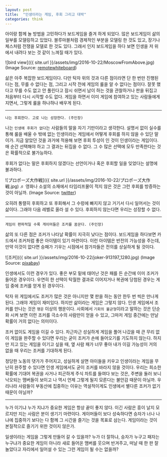 ```yaml
---
layout: post
title:  "인생이라는 게임, 후회 그리고 대박"
categories: think
---
```


아이랑 함께 놀 방법을 고민하다가 보드게임을 즐겨 하게 되었다. 많은 보드게임이 삶의 일부를 모델링하고 있었다. 블루마블처럼 경제적인 부분을 모델링 한 것도 있고, 장기나 체스처럼 전쟁을 모델로 한 것도 있다. 그래서 인지 보드게임을 하다 보면 인생을 저 위에서 내려다 보는 것 같이 느껴질 때가 있다. 

![bird view]({{ site.url }}/assets/img/2016-10-22/MoscowFromAbove.jpg)
(Image Source: [remotewhiteboard](http://remotewhiteboard.com/blog/wp-content/uploads/2013/01/MoscowFromAbove.jpg))


삶은 아주 복잡한 보드게임이다. 다만 탁자 위의 것과 다른 점이라면 단 한 번만 진행된다는 점, 무를 수 없다는 점, 그리고 시작 전에 게임의 룰을 알 수 없다는 점이다. 잘못 했다고 무를 수도 없고 안 풀린다고 잠시 쉬면서 남이 하는 것을 관찰하거나 판을 뒤집고 처음부터 다시 시작할 수도 없다. 게임을 하면서 이미 게임에 참여하고 있는 사람들에게 지면서, 그렇게 룰을 하나하나 배우게 된다.

***

    나는 후회한다. 고로 나는 성장한다. (주인장)

나는 `인생에 후회가 없다`는 사람들의 말을 자기 기만이라고 생각한다. 설명서 없이 실수를 통해 룰을 배울 수 밖에 없는 인생이라는 게임에서 어떻게 후회를 하지 않을 수 있단 말이가. 지금 알았던 것을 과거에 적용해 보면 후회 투성이 인 것이 인생이라는 게임이다. 매 순간 선택해야 하고 그 결과는 뒤집을 수 없다. 그 수 많은 선택에 모두 만족한다는 것은 확률적으로 불가능하다. 

후회가 없다는 말은 후회하지 않겠다는 선언이거나 혹은 후회할 일을 잊었다는 설명에 불과하다. 

![プロポーズ大作戦]({{ site.url }}/assets/img/2016-10-22/プロポーズ大作戦.jpg)
♬ 영화나 소설의 소재에서 타임리프물이 적지 않은 것은 그런 후회를 방증하는 것이 아닐까.
(Image Source: [twitter](https://twitter.com/yousei_da/status/493048930364448771))

오히려 통렬히 후회하고 또 후회해서 그 수렁에 빠지지 않고 거기서 다시 일어서는 것이 삶이다. 그래야 다음 레벨로 올라 설 수 있다. 후회하지 않는다면 우리는 성장할 수 없다. 

***

    게임이 편파적일 수록 게이머들은 조커를 꿈꾼다. (주인장)

삶의 또 다른 점은 조커가 나타날 확률이 지극히 낮다는 점이다. 보드게임을 하다보면 카드에서 조커처럼 좋은 아이템이 있기 마련이다. 이런 아이템은 반전의 가능성을 주는데, 만약 이것이 없다면 승패가 기우는 시점에서 참가자들은 전의를 상실하게 될 것이다. 

![조커]({{ site.url }}/assets/img/2016-10-22/joker-913197_1280.jpg)
(Image Source: [pixabay](https://goo.gl/8OZ2dN))


인생에서도 이런 경우가 있다. 좋은 부모 밑에 태어난 것은 패를 든 순간에 이미 조커가 들어온 경우이다. 우연히 한 선택이 탁월한 결과로 이어지거나 복권에 당첨된 경우는 게임 중에 조커를 얻게 된 경우이다. 

탁자 위 게임에서도 조커가 많은 것은 아니지만 몇 판을 하는 동안 한두 번 씩은 만나게 된다. 그래야 게임이 재미있다. 하지만 삶이라는 게임은 그렇지 않다. 인생 게임에서 조커를 만나는 것은 `행운` 이상의 행운이다. 사회에서 `기회의 불균형`이라고 말하는 것은 단순화 시켜 보면 이런 조커를 극소수의 사람만이 얻을 수 있고, 그마저 게임 중간에는 만날 확률이 거의 없다는 의미이다. 

조커 없이도 게임을 이길 수 있다. 차근차근 성실하게 게임을 풀어 나갔을 때 큰 무리 없이 게임을 완주할 수 있다면 우리는 굳이 조커가 손에 들어오기를 기도하지 않는다. 하지만 지고 있는 게임을 이기고 싶을 때, 옆 사람 패가 너무 좋아 내가 이길 가능성이 거의 없을 때 우리는 조커를 기대하게 된다. 

정당한 노동의 댓가가 주어지고, 성실하게 살면 아이들을 키우고 인생이라는 게임을 무난히 완주할 수 있다면 인생 게임에서도 굳이 조커를 바라지 않을 것이다. 우리는 희소한 확률에 기대어 복권을 사거나 피곤하게 주식 차트를 들여다 보는 것은, 주변을 둘러 보니 낙오되는 맴버들이 보이고 나 역시 언제 그렇게 될지 모른다는 불안감 때문이 아닐까. 우리나라 사람들이 부동산에 집중하는 이유는 역설적이게도 인생에서 별다른 조커가 없기 때문이 아닐까? 

***

누가 이기냐 누가 지냐가 중요한 게임은 항상 끝이 좋지 않다. 이긴 사람은 흥이 날지 모르지만 지는 사람은 분이 생기기 마련이다. 게이머들이 보다 성숙하다면 승자가 너나 나냐에 집중하기 보다는 다 함께 그 시간을 즐기는 것을 목표로 삼는다. 게임이라는 것이 본질적으로 즐기기 위한 것이지 않은가. 

일생이라는 게임을 그렇게 만들어 갈 수 있을까? 누가 더 잘하냐, 승자가 누구고 패자는 누구냐가 중요한 게임이 아니라 새로 들어온 맴버를 웃으며 반겨주고, 떠날 때 한 판 잘 놀았다고 자리에서 일어설 수 있는 그런 게임이 될 수는 없을까?
